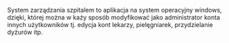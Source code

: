 System zarządzania szpitalem to aplikacja na system operacyjny windows, dzięki, której można w każy sposób modyfikować jako administrator konta innych użytkowników tj. edycja kont lekarzy, pielęgniarek, przydzielanie dyżurów itp.
